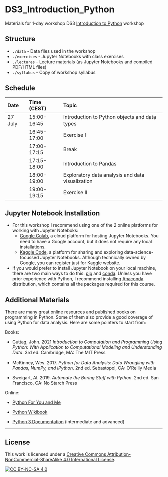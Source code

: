 # DS3_Introduction_Python

Materials for 1-day workshop DS3 [Introduction to Python](https://ds3.ai/2022/python.html) workshop

## Structure

- `./data` - Data files used in the workshop
- `./exercises` - Jupyter Notebooks with class exercises
- `./lectures` - Lecture materials (as Jupyter Notebooks and compiled PDF/HTML files)
- `./syllabus` - Copy of workshop syllabus

## Schedule

| Date    | Time (CEST)   | Topic                                            |
|:--------|:--------------|:-------------------------------------------------|
| 27 July | 15:00-16:45   | Introduction to Python objects and data types    |
|         | 16:45-17:00   | Exercise I                                       |
|         | 17:00-17:15   | Break                                            |
|         | 17:15-18:00   | Introduction to Pandas                           |
|         | 18:00-19:00   | Exploratory data analysis and data visualization |
|         | 19:00-19:15   | Exercise II                                      |

## Jupyter Notebook Installation

- For this workshop I recommend using one of the 2 online platforms for working with Jupyter Noteboks:
  - [Google Colab](https://colab.research.google.com/notebooks/intro.ipynb), a cloud platform for hosting Jupyter Notebooks. You need to have a Google account, but it does not require any local installations.
  - [Kaggle Code](https://www.kaggle.com/code), a platform for sharing and exploring data-science-focussed Jupyter Notebooks. Although technically owned by Google, you can register just for Kaggle website.
- If you would prefer to install Jupyter Notebook on your local machine, there are two main ways to do this: [pip](https://jupyter.readthedocs.io/en/latest/install/notebook-classic.html#alternative-for-experienced-python-users-installing-jupyter-with-pip) and [conda](https://jupyter.readthedocs.io/en/latest/install/notebook-classic.html#installing-jupyter-using-anaconda-and-conda). Unless you have prior experience with Python, I recommend installing [Anaconda](https://www.anaconda.com/products/individual) distribution, which contains all the packages required for this course.

## Additional Materials

There are many great online resources and published books on programming in Python. Some of them also provide a good coverage of using Python for data analysis. Here are some pointers to start from:

Books:

- Guttag, John. 2021 *Introduction to Computation and Programming Using Python: With Application to Computational Modeling and Understanding Data*. 3rd ed. Cambridge, MA: The MIT Press

- McKinney, Wes. 2017. *Python for Data Analysis: Data Wrangling with Pandas, NumPy, and IPython*. 2nd ed. Sebastopol, CA: O'Reilly Media
  
- Sweigart, Al. 2019. *Automate the Boring Stuff with Python*. 2nd ed. San Francisco, CA: No
Starch Press

Online:

- [Python For You and Me](https://pymbook.readthedocs.io/en/latest/)

- [Python Wikibook](https://en.wikibooks.org/wiki/Python_Programming)

- [Python 3 Documentation](https://docs.python.org/3/) (intermediate and advanced)

---

## License

This work is licensed under a
[Creative Commons Attribution-NonCommercial-ShareAlike 4.0 International License][cc-by-nc-sa].

[![CC BY-NC-SA 4.0][cc-by-nc-sa-image]][cc-by-nc-sa]

[cc-by-nc-sa]: http://creativecommons.org/licenses/by-nc-sa/4.0/
[cc-by-nc-sa-image]: https://licensebuttons.net/l/by-nc-sa/4.0/88x31.png
[cc-by-nc-sa-shield]: https://img.shields.io/badge/License-CC%20BY--NC--SA%204.0-lightgrey.svg